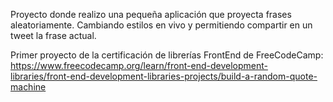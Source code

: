 Proyecto donde realizo una pequeña aplicación que proyecta frases aleatoriamente. Cambiando estilos en vivo y permitiendo compartir en un tweet la frase actual.

Primer proyecto de la certificación de librerías FrontEnd de FreeCodeCamp:
https://www.freecodecamp.org/learn/front-end-development-libraries/front-end-development-libraries-projects/build-a-random-quote-machine